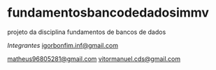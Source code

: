 # fundamentosbancodedadosimmv
projeto da disciplina fundamentos de bancos de dados

*Integrantes*
igorbonfim.inf@gmail.com

matheus96805281@gmail.com
vitormanuel.cds@gmail.com
